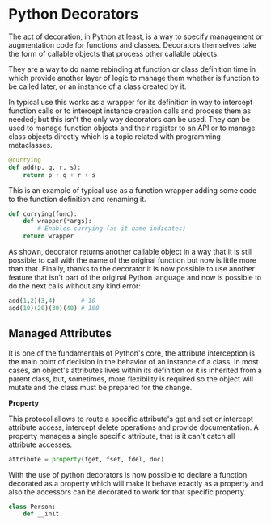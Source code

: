 # Python Decorators

The act of decoration, in Python at least, is a way to specify management or augmentation code for functions and classes.
Decorators themselves take the form of callable objects that process other callable objects.

They are a way to do name rebinding at function or class definition time in which provide another layer of logic to manage
them whether is function to be called later, or an instance of a class created by it.

In typical use this works as a wrapper for its definition in way to intercept function calls or to intercept instance
creation calls and process them as needed; but this isn't the only way decorators can be used. They can be used to manage
function objects and their register to an API or to manage class objects directly which is a topic related with programming
metaclasses.

~~~py
@currying
def add(p, q, r, s):
    return p + q + r + s
~~~

This is an example of typical use as a function wrapper adding some code to the function definition and renaming it.

~~~py
def currying(func):
    def wrapper(*args):
        # Enables currying (as it name indicates)
    return wrapper
~~~

As shown, decorator returns another callable object in a way that it is still possible to call with the name of the original
function but now is little more than that. Finally, thanks to the decorator it is now possible to use another feature that
isn't part of the original Python language and now is possible to do the next calls without any kind error:

~~~py
add(1,2)(3,4)       # 10
add(10)(20)(30)(40) # 100
~~~

## Managed Attributes ##

It is one of the fundamentals of Python's core, the attribute interception is the main point of decision in the behavior
of an instance of a class. In most cases, an object's attributes lives within its definition or it is inherited from a
parent class, but, sometimes, more flexibility is required so the object will mutate and the class must be prepared for
the change.

**Property**

This protocol allows to route a specific attribute's get and set or intercept attribute access, intercept delete operations
and provide documentation. A property manages a single specific attribute, that is it can't catch all attribute accesses.

~~~py
attribute = property(fget, fset, fdel, doc)
~~~

With the use of python decorators is now possible to declare a function decorated as a property which will make it behave
exactly as a property and also the accessors can be decorated to work for that specific property.

~~~py
class Person:
    def __init
~~~
